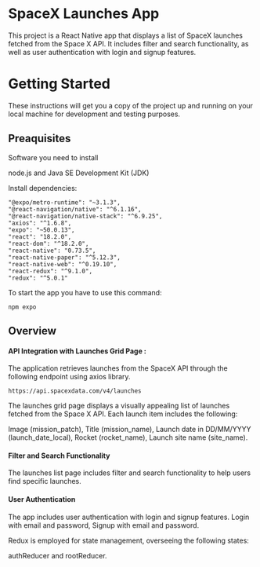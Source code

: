 
# SpaceX Launches App

This project is a React Native app that displays a list of SpaceX launches fetched from the Space X API. It includes filter and search functionality, as well as user authentication with login and signup features.

# Getting Started

These instructions will get you a copy of the project up and running on your local machine for development and testing purposes.



## Preaquisites

Software you need to install

node.js and Java SE Development Kit (JDK)

Install dependencies:

    "@expo/metro-runtime": "~3.1.3",
    "@react-navigation/native": "^6.1.16",
    "@react-navigation/native-stack": "^6.9.25",
    "axios": "^1.6.8",
    "expo": "~50.0.13",
    "react": "18.2.0",
    "react-dom": "^18.2.0",
    "react-native": "0.73.5",
    "react-native-paper": "^5.12.3",
    "react-native-web": "^0.19.10",
    "react-redux": "^9.1.0",
    "redux": "^5.0.1"



To start the app you have to use this command:

    npm expo




## Overview


#### API Integration with Launches Grid Page   :

The application retrieves launches from the SpaceX API through the following endpoint using axios library.


    https://api.spacexdata.com/v4/launches

The launches grid page displays a visually appealing list of launches fetched from the Space X API. Each launch item includes the following:


Image (mission_patch), 
Title (mission_name), 
Launch date in DD/MM/YYYY (launch_date_local), 
Rocket (rocket_name), 
Launch site name (site_name).

#### Filter and Search Functionality
The launches list page includes filter and search functionality to help users find specific launches.

#### User Authentication
The app includes user authentication with login and signup features.
Login with email and password, Signup with email and password.

Redux is employed for state management, overseeing the following states:

authReducer and rootReducer.